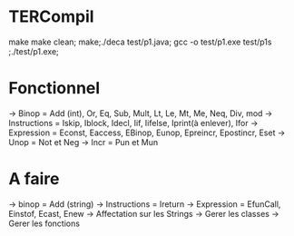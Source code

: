 # TERCompil
make 
make clean; make;./deca test/p1.java; gcc -o test/p1.exe test/p1s ;./test/p1.exe;

# Fonctionnel
-> Binop = Add (int), Or, Eq, Sub, Mult, Lt, Le, Mt, Me, Neq, Div, mod
-> Instructions = Iskip, Iblock, Idecl, Iif, Iifelse, Iprint(à enlever), Ifor
-> Expression = Econst, Eaccess, EBinop, Eunop, Epreincr, Epostincr, Eset
-> Unop = Not et Neg
-> Incr = Pun et Mun

# A faire 
-> binop = Add (string)
-> Instructions = Ireturn
-> Expression = EfunCall, Einstof, Ecast, Enew
-> Affectation sur les Strings
-> Gerer les classes
-> Gerer les fonctions
